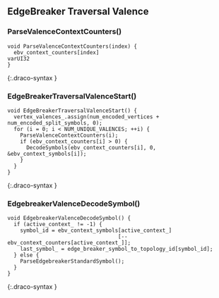 
## EdgeBreaker Traversal Valence

### ParseValenceContextCounters()

~~~~~
void ParseValenceContextCounters(index) {
  ebv_context_counters[index]                                                         varUI32
}
~~~~~
{:.draco-syntax }



### EdgeBreakerTraversalValenceStart()

~~~~~
void EdgeBreakerTraversalValenceStart() {
  vertex_valences_.assign(num_encoded_vertices + num_encoded_split_symbols, 0);
  for (i = 0; i < NUM_UNIQUE_VALENCES; ++i) {
    ParseValenceContextCounters(i);
    if (ebv_context_counters[i] > 0) {
      DecodeSymbols(ebv_context_counters[i], 0, &ebv_context_symbols[i]);
    }
  }
}
~~~~~
{:.draco-syntax }



### EdgebreakerValenceDecodeSymbol()

~~~~~
void EdgebreakerValenceDecodeSymbol() {
  if (active_context_ != -1) {
    symbol_id = ebv_context_symbols[active_context_]
                                   [--ebv_context_counters[active_context_]];
    last_symbol_ = edge_breaker_symbol_to_topology_id[symbol_id];
  } else {
    ParseEdgebreakerStandardSymbol();
  }
}
~~~~~
{:.draco-syntax }

